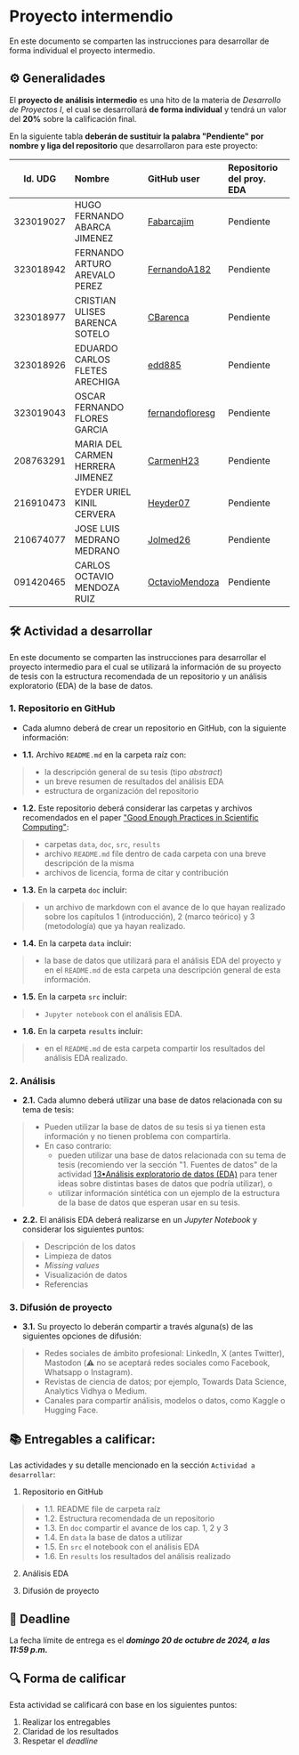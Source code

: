 # Proyecto intermendio

En este documento se comparten las instrucciones para desarrollar de forma individual el proyecto intermedio.

## ⚙️ Generalidades
El **proyecto de análisis intermedio** es una hito de la materia de _Desarrollo de Proyectos I_, el cual se desarrollará **de forma individual** y tendrá un valor del **20%** sobre la calificación final.

En la siguiente tabla **deberán de sustituir la palabra "Pendiente" por nombre y liga del repositorio** que desarrollaron para este proyecto:

| Id. UDG | Nombre                          | GitHub user                                          | Repositorio del proy. EDA |
|:-------:|:--------------------------------|:-----------------------------------------------------|:--------------------------|
|323019027|HUGO FERNANDO ABARCA JIMENEZ     | [Fabarcajim](https://github.com/Fabarcajim)          | Pendiente |
|323018942|FERNANDO ARTURO AREVALO PEREZ    | [FernandoA182](https://github.com/FernandoA182)      | Pendiente |
|323018977|CRISTIAN ULISES BARENCA SOTELO   | [CBarenca](https://github.com/CBarenca)              | Pendiente |
|323018926|EDUARDO CARLOS FLETES ARECHIGA   | [edd885](https://github.com/edd885)                  | Pendiente |
|323019043|OSCAR FERNANDO FLORES GARCIA     | [fernandofloresg](https://github.com/fernandofloresg)| Pendiente |
|208763291|MARIA DEL CARMEN HERRERA JIMENEZ | [CarmenH23](https://github.com/CarmenH23)            | Pendiente |
|216910473|EYDER URIEL KINIL CERVERA        | [Heyder07](https://github.com/Heyder07)              | Pendiente |
|210674077|JOSE LUIS MEDRANO MEDRANO        | [Jolmed26](https://github.com/Jolmed26)              | Pendiente |
|091420465|CARLOS OCTAVIO MENDOZA RUIZ      | [OctavioMendoza](https://github.com/OctavioMendoza)  | Pendiente |


## 🛠 Actividad a desarrollar

En este documento se comparten las instrucciones para desarrollar el proyecto intermedio para el cual se utilizará la información de su proyecto de tesis con la estructura recomendada de un repositorio y un análisis exploratorio (EDA) de la base de datos.

### 1. Repositorio en GitHub
- Cada alumno deberá de crear un repositorio en GitHub, con la siguiente información:

- **1.1.** Archivo `README.md` en la carpeta raíz con:  
>  - la descripción general de su tesis (tipo *abstract*)  
>  - un breve resumen de resultados del análisis EDA  
>  - estructura de organización del repositorio  

- **1.2.** Este repositorio deberá considerar las carpetas y archivos recomendados en el paper ["Good Enough Practices in Scientific Computing"](https://github.com/vcuspinera/UDG_MCD_Project_Dev_I/tree/main/actividades/material):
>  - carpetas `data`, `doc`, `src`, `results`  
>  - archivo `README.md` file dentro de cada carpeta con una breve descripción de la misma  
>  - archivos de licencia, forma de citar y contribución  

- **1.3.** En la carpeta `doc` incluir:
>  - un archivo de markdown con el avance de lo que hayan realizado sobre los capítulos 1 (introducción), 2 (marco teórico) y 3 (metodología) que ya hayan realizado.

- **1.4.** En la carpeta `data` incluir:
>  - la base de datos que utilizará para el análisis EDA del proyecto y en el `README.md` de esta carpeta una descripción general de esta información.

- **1.5.** En la carpeta `src` incluir:
>  - `Jupyter notebook` con el análisis EDA.

- **1.6.** En la carpeta `results` incluir:
>  - en el `README.md` de esta carpeta compartir los resultados del análisis EDA realizado.


### 2. Análisis
- **2.1.** Cada alumno deberá utilizar una base de datos relacionada con su tema de tesis:
>  - Pueden utilizar la base de datos de su tesis si ya tienen esta información y no tienen problema con compartirla.  
>  - En caso contrario:  
>    - pueden utilizar una base de datos relacionada con su tema de tesis (recomiendo ver la sección "1. Fuentes de datos" de la actividad [13•Análisis exploratorio de datos (EDA)](https://github.com/vcuspinera/UDG_MCD_Project_Dev_I/blob/main/actividades/13_EDA.ipynb) para tener ideas sobre distintas bases de datos que podría utilizar), o  
>    - utilizar información sintética con un ejemplo de la estructura de la base de datos que esperan usar en su tesis.  

- **2.2.** El análisis EDA deberá realizarse en un *Jupyter Notebook* y considerar los siguientes puntos:
>  - Descripción de los datos
>  - Limpieza de datos
>  - *Missing values*
>  - Visualización de datos
>  - Referencias
  

### 3. Difusión de proyecto

- **3.1.** Su proyecto lo deberán compartir a través alguna(s) de las siguientes opciones de difusión:

> - Redes sociales de ámbito profesional: LinkedIn, X (antes Twitter), Mastodon (⚠️ no se aceptará redes sociales como Facebook, Whatsapp o Instagram).
> - Revistas de ciencia de datos; por ejemplo, Towards Data Science, Analytics Vidhya o Medium.
> - Canales para compartir análisis, modelos o datos, como Kaggle o Hugging Face.


## 📚 Entregables a calificar:

Las actividades y su detalle mencionado en la sección `Actividad a desarrollar`:

1. Repositorio en GitHub

>  - 1.1. README file de carpeta raíz  
>  - 1.2. Estructura recomendada de un repositorio  
>  - 1.3. En `doc` compartir el avance de los cap. 1, 2 y 3  
>  - 1.4. En `data` la base de datos a utilizar  
>  - 1.5. En `src` el notebook con el análisis EDA
>  - 1.6. En `results` los resultados del análisis realizado

2. Análisis EDA

3. Difusión de proyecto


## 📅 Deadline

La fecha límite de entrega es el __*domingo 20 de octubre de 2024, a las 11:59 p.m.*__  


## 🔍 Forma de calificar

Esta actividad se calificará con base en los siguientes puntos:

1. Realizar los entregables  
2. Claridad de los resultados  
3. Respetar el *deadline*
